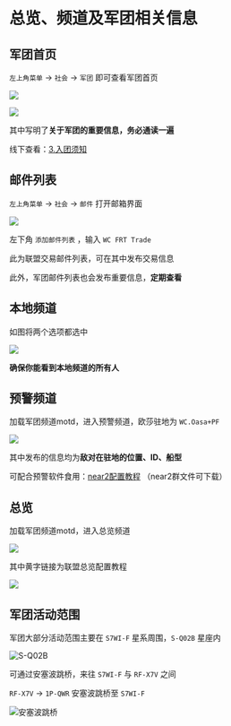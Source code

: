 # 总览、频道及军团相关信息

## 军团首页

`左上角菜单` -&gt; `社会` -&gt; `军团` 即可查看军团首页

![](../.gitbook/assets/snipaste_2020-07-16_10-50-45.png)

![](../.gitbook/assets/snipaste_2020-07-16_11-17-23.png)

其中写明了**关于军团的重要信息，务必通读一遍**

线下查看：[3.入团须知](https://wiki.chuangshiqingyu.com/part2/notice)

## 邮件列表

`左上角菜单` -&gt; `社会` -&gt; `邮件` 打开邮箱界面

![](../.gitbook/assets/snipaste_2020-07-16_10-51-44.png)

左下角 `添加邮件列表` ，输入 `WC FRT Trade`

此为联盟交易邮件列表，可在其中发布交易信息

此外，军团邮件列表也会发布重要信息，**定期查看**

## 本地频道

如图将两个选项都选中

![](../.gitbook/assets/snipaste_2020-07-16_11-03-58.png)

**确保你能看到本地频道的所有人**

## 预警频道

加载军团频道motd，进入预警频道，欧莎驻地为 `WC.Oasa+PF`

![](../.gitbook/assets/snipaste_2020-07-16_11-06-06.png)

其中发布的信息均为**敌对在驻地的位置、ID、船型**

可配合预警软件食用：[near2配置教程](https://forums.winterco.org/t/topic/6261) （near2群文件可下载）

## 总览

加载军团频道motd，进入总览频道

![](../.gitbook/assets/snipaste_2020-07-16_11-06-28.png)

其中黄字链接为联盟总览配置教程

![](../.gitbook/assets/snipaste_2020-07-16_11-07-00.png)

## 军团活动范围

军团大部分活动范围主要在 `S7WI-F` 星系周围，`S-Q02B` 星座内

![S-Q02B](../.gitbook/assets/snipaste_2020-07-16_12-02-12.png)

可通过安塞波跳桥，来往 `S7WI-F` 与 `RF-X7V` 之间

`RF-X7V` -&gt; `1P-QWR` 安塞波跳桥至 `S7WI-F`

![&#x5B89;&#x585E;&#x6CE2;&#x8DF3;&#x6865;](../.gitbook/assets/snipaste_2020-07-16_11-09-44.png)



